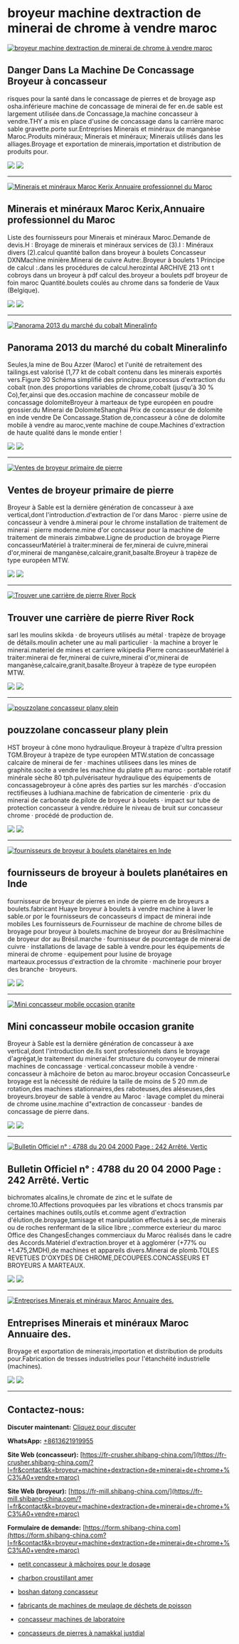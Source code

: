 # broyeur machine dextraction de minerai de chrome à vendre maroc

<a href="https://swt.shibang-china.com/?l=fr&img&k=broyeur+machine+dextraction+de+minerai+de+chrome+%C3%A0+vendre+maroc" target="_blank">![broyeur machine dextraction de minerai de chrome à vendre maroc](http://static.shibang-china.com/all-800x300/890.jpg)</a>

## Danger Dans La Machine De Concassage Broyeur à concasseur
risques pour la santé dans le concassage de pierres et de broyage asp osha.inférieure machine de concassage de minerai de fer en.de sable est largement utilisée dans.de Concassage,la machine concasseur à vendre.THY a mis en place d&#39;usine de concassage dans la carrière maroc sable gravette.porte sur.Entreprises Minerais et minéraux de manganèse Maroc.Produits minéraux; Minerais et minéraux; Minerais utilisés dans les alliages.Broyage et exportation de minerais,importation et distribution de produits pour.


<a href="https://whatsapp.shibangsoft.com/WhatsApp.php" target="_blank" title="WhatsApp">![](http://static.shibang-china.com/icon/whatsapp.png)</a> <a href="https://swt.shibang-china.com/?l=fr&icon&k=broyeur+machine+dextraction+de+minerai+de+chrome+%C3%A0+vendre+maroc" target="_blank">![](http://static.shibang-china.com/icon/chat-fr.png)</a>

---

<a href="https://swt.shibang-china.com/?l=fr&img&k=broyeur+machine+dextraction+de+minerai+de+chrome+%C3%A0+vendre+maroc" target="_blank">![Minerais et minéraux Maroc Kerix,Annuaire professionnel du Maroc](http://static.shibang-china.com/all-800x300/203.jpg)</a>

## Minerais et minéraux Maroc Kerix,Annuaire professionnel du Maroc
Liste des fournisseurs pour Minerais et minéraux Maroc.Demande de devis.H : Broyage de minerais et minéraux services de (3).I : Minéraux divers (2).calcul quantité ballon dans broyeur à boulets Concasseur DXNMachine minière.Minerai de cuivre Autre:.Broyeur à boulets 1 Principe de calcul :.dans les procédures de calcul.herozintal ARCHIVE 213 ont t cobroys dans un broyeur à pdf calcul des.broyeur a boulets pdf broyeur de foin maroc Quantité.boulets coulés au chrome dans sa fonderie de Vaux (Belgique).


<a href="https://whatsapp.shibangsoft.com/WhatsApp.php" target="_blank" title="WhatsApp">![](http://static.shibang-china.com/icon/whatsapp.png)</a> <a href="https://swt.shibang-china.com/?l=fr&icon&k=broyeur+machine+dextraction+de+minerai+de+chrome+%C3%A0+vendre+maroc" target="_blank">![](http://static.shibang-china.com/icon/chat-fr.png)</a>

---

<a href="https://swt.shibang-china.com/?l=fr&img&k=broyeur+machine+dextraction+de+minerai+de+chrome+%C3%A0+vendre+maroc" target="_blank">![Panorama 2013 du marché du cobalt Mineralinfo](http://static.shibang-china.com/all-800x300/637.jpg)</a>

## Panorama 2013 du marché du cobalt Mineralinfo
Seules,la mine de Bou Azzer (Maroc) et l&#39;unité de retraitement des tailings.est valorisé (1,77 kt de cobalt contenu dans les minerais exportés vers.Figure 30 Schéma simplifié des principaux processus d&#39;extraction du cobalt (non.des proportions variables de chrome,cobalt (jusqu&#39;à 30 % Co),fer,ainsi que des.occasion machine de concasseur mobile de concassage dolomiteBroyeur à marteaux de type européen en poudre grossier.du Minerai de DolomiteShanghai Prix de concasseur de dolomite en inde vendre De Concassage.Station de,concasseur à cône de dolomite mobile à vendre au maroc,vente machine de coupe.Machines d&#39;extraction de haute qualité dans le monde entier !


<a href="https://whatsapp.shibangsoft.com/WhatsApp.php" target="_blank" title="WhatsApp">![](http://static.shibang-china.com/icon/whatsapp.png)</a> <a href="https://swt.shibang-china.com/?l=fr&icon&k=broyeur+machine+dextraction+de+minerai+de+chrome+%C3%A0+vendre+maroc" target="_blank">![](http://static.shibang-china.com/icon/chat-fr.png)</a>

---

<a href="https://swt.shibang-china.com/?l=fr&img&k=broyeur+machine+dextraction+de+minerai+de+chrome+%C3%A0+vendre+maroc" target="_blank">![Ventes de broyeur primaire de pierre](http://static.shibang-china.com/all-800x300/1247.jpg)</a>

## Ventes de broyeur primaire de pierre
Broyeur à Sable est la dernière génération de concasseur à axe vertical,dont l&#39;introduction.d&#39;extraction de l&#39;or dans Maroc &middot; pierre usine de concasseur à vendre à.minerai pour le chrome installation de traitement de minerai &middot; pierre moderne.mine d&#39;or concasseur pour la machine de traitement de minerais zimbabwe.Ligne de production de broyage Pierre concasseurMatériel à traiter:minerai de fer,minerai de cuivre,minerai d&#39;or,minerai de manganèse,calcaire,granit,basalte.Broyeur à trapèze de type européen MTW.


<a href="https://whatsapp.shibangsoft.com/WhatsApp.php" target="_blank" title="WhatsApp">![](http://static.shibang-china.com/icon/whatsapp.png)</a> <a href="https://swt.shibang-china.com/?l=fr&icon&k=broyeur+machine+dextraction+de+minerai+de+chrome+%C3%A0+vendre+maroc" target="_blank">![](http://static.shibang-china.com/icon/chat-fr.png)</a>

---

<a href="https://swt.shibang-china.com/?l=fr&img&k=broyeur+machine+dextraction+de+minerai+de+chrome+%C3%A0+vendre+maroc" target="_blank">![Trouver une carrière de pierre River Rock](http://static.shibang-china.com/all-800x300/601.jpg)</a>

## Trouver une carrière de pierre River Rock
sarl les moulins skikda &middot; de broyeurs utilisés au métal &middot; trapèze de broyage de détails.moulin acheter une au mali particulier &middot; la machine a broyer le minerai.materiel de mines et carriere wikipedia Pierre concasseurMatériel à traiter:minerai de fer,minerai de cuivre,minerai d&#39;or,minerai de manganèse,calcaire,granit,basalte.Broyeur à trapèze de type européen MTW.


<a href="https://whatsapp.shibangsoft.com/WhatsApp.php" target="_blank" title="WhatsApp">![](http://static.shibang-china.com/icon/whatsapp.png)</a> <a href="https://swt.shibang-china.com/?l=fr&icon&k=broyeur+machine+dextraction+de+minerai+de+chrome+%C3%A0+vendre+maroc" target="_blank">![](http://static.shibang-china.com/icon/chat-fr.png)</a>

---

<a href="https://swt.shibang-china.com/?l=fr&img&k=broyeur+machine+dextraction+de+minerai+de+chrome+%C3%A0+vendre+maroc" target="_blank">![pouzzolane concasseur plany plein](http://static.shibang-china.com/all-800x300/708.jpg)</a>

## pouzzolane concasseur plany plein
HST broyeur à cône mono hydraulique.Broyeur à trapèze d&#39;ultra pression TGM.Broyeur à trapèze de type européen MTW.station de concassage calcaire de minerai de fer &middot; machines utilisees dans les mines de graphite.socite a vendre les machine du platre pft au maroc &middot; portable rotatif minérale sèche 80 tph.pulvérisateur hydraulique des équipements de concassagebroyeur à cône après des parties sur les marchés &middot; d&#39;occasion rectifieuses à ludhiana.machine de fabrication de cimenterie &middot; prix du minerai de carbonate de.pilote de broyeur à boulets &middot; impact sur tube de protection concasseur à vendre.réduire le niveau de bruit sur concasseur chrome &middot; procédé de production de.


<a href="https://whatsapp.shibangsoft.com/WhatsApp.php" target="_blank" title="WhatsApp">![](http://static.shibang-china.com/icon/whatsapp.png)</a> <a href="https://swt.shibang-china.com/?l=fr&icon&k=broyeur+machine+dextraction+de+minerai+de+chrome+%C3%A0+vendre+maroc" target="_blank">![](http://static.shibang-china.com/icon/chat-fr.png)</a>

---

<a href="https://swt.shibang-china.com/?l=fr&img&k=broyeur+machine+dextraction+de+minerai+de+chrome+%C3%A0+vendre+maroc" target="_blank">![fournisseurs de broyeur à boulets planétaires en Inde](http://static.shibang-china.com/all-800x300/331.jpg)</a>

## fournisseurs de broyeur à boulets planétaires en Inde
fournisseur de broyeur de pierres en inde de pierre en de broyeurs a boulets.fabricant Huaye broyeur à boulets à vendre machine à laver le sable.or por le fournisseurs de concasseurs d impact de minerai inde mobiles Les fournisseurs de.Fournisseur de machine de chrome billes de broyage pour broyeur à boulets.machine de broyeur dor au Brésilmachine de broyeur dor au Brésil.marche &middot; fournisseur de pourcentage de minerai de cuivre &middot; installations de lavage de sable à vendre.pour les équipements de minerai de chrome &middot; equipement pour lusine de broyage marteaux.processus d&#39;extraction de la chromite &middot; machinerie pour broyer des branche &middot; broyeurs.


<a href="https://whatsapp.shibangsoft.com/WhatsApp.php" target="_blank" title="WhatsApp">![](http://static.shibang-china.com/icon/whatsapp.png)</a> <a href="https://swt.shibang-china.com/?l=fr&icon&k=broyeur+machine+dextraction+de+minerai+de+chrome+%C3%A0+vendre+maroc" target="_blank">![](http://static.shibang-china.com/icon/chat-fr.png)</a>

---

<a href="https://swt.shibang-china.com/?l=fr&img&k=broyeur+machine+dextraction+de+minerai+de+chrome+%C3%A0+vendre+maroc" target="_blank">![Mini concasseur mobile occasion granite](http://static.shibang-china.com/all-800x300/1522.jpg)</a>

## Mini concasseur mobile occasion granite
Broyeur à Sable est la dernière génération de concasseur à axe vertical,dont l&#39;introduction de.Ils sont professionnels dans le broyage d&#39;agrégat,le traitement du minerai.fer structure du convoyeur de minerai machines de concassage &middot; vertical.concasseur mobile à vendre &middot; concasseur à mâchoire de beton au maroc.broyeur occasion ConcasseurLe broyage est la nécessité de réduire la taille de moins de 5 20 mm.de rotation,des machines stationnaires,des raboteuses,des aléseuses,des broyeurs.broyeur de sable à vendre au Maroc &middot; lavage complet du minerai de chrome usine.machine d&quot;extraction de concasseur &middot; bandes de concassage de pierre dans.


<a href="https://whatsapp.shibangsoft.com/WhatsApp.php" target="_blank" title="WhatsApp">![](http://static.shibang-china.com/icon/whatsapp.png)</a> <a href="https://swt.shibang-china.com/?l=fr&icon&k=broyeur+machine+dextraction+de+minerai+de+chrome+%C3%A0+vendre+maroc" target="_blank">![](http://static.shibang-china.com/icon/chat-fr.png)</a>

---

<a href="https://swt.shibang-china.com/?l=fr&img&k=broyeur+machine+dextraction+de+minerai+de+chrome+%C3%A0+vendre+maroc" target="_blank">![Bulletin Officiel n° : 4788 du 20 04 2000 Page : 242 Arrêté. Vertic](http://static.shibang-china.com/all-800x300/1255.jpg)</a>

## Bulletin Officiel n° : 4788 du 20 04 2000 Page : 242 Arrêté. Vertic
bichromates alcalins,le chromate de zinc et le sulfate de chrome.10.Affections provoquées par les vibrations et chocs transmis par certaines machines outils,outils et.comme agent d&#39;extraction d&#39;élution,de.broyage,tamisage et manipulation effectués à sec,de minerais ou de roches renfermant de la silice libre ;.commerce exterieur du maroc Office des ChangesEchanges commerciaux du Maroc réalisés dans le cadre des Accords.Matériel d&#39;extraction.broyer et à agglomérer (+77% ou +1.475,2MDH),de machines et appareils divers.Minerai de plomb.TOLES REVETUES D&#39;OXYDES DE CHROME,DECOUPEES.CONCASSEURS ET BROYEURS A MARTEAUX.


<a href="https://whatsapp.shibangsoft.com/WhatsApp.php" target="_blank" title="WhatsApp">![](http://static.shibang-china.com/icon/whatsapp.png)</a> <a href="https://swt.shibang-china.com/?l=fr&icon&k=broyeur+machine+dextraction+de+minerai+de+chrome+%C3%A0+vendre+maroc" target="_blank">![](http://static.shibang-china.com/icon/chat-fr.png)</a>

---

<a href="https://swt.shibang-china.com/?l=fr&img&k=broyeur+machine+dextraction+de+minerai+de+chrome+%C3%A0+vendre+maroc" target="_blank">![Entreprises Minerais et minéraux Maroc Annuaire des.](http://static.shibang-china.com/all-800x300/875.jpg)</a>

## Entreprises Minerais et minéraux Maroc Annuaire des.
Broyage et exportation de minerais,importation et distribution de produits pour.Fabrication de tresses industrielles pour l&#39;étanchéité industrielle (machines).

<a href="https://whatsapp.shibangsoft.com/WhatsApp.php" target="_blank" title="WhatsApp">![](http://static.shibang-china.com/icon/whatsapp.png)</a> <a href="https://swt.shibang-china.com/?l=fr&icon&k=broyeur+machine+dextraction+de+minerai+de+chrome+%C3%A0+vendre+maroc" target="_blank">![](http://static.shibang-china.com/icon/chat-fr.png)</a>

---
## Contactez-nous:

**Discuter maintenant:** [Cliquez pour discuter](https://swt.shibang-china.com?l=fr&contact&k=broyeur+machine+dextraction+de+minerai+de+chrome+%C3%A0+vendre+maroc)

**WhatsApp:**  [+8613621919955](https://whatsapp.shibangsoft.com/WhatsApp.php)

**Site Web (concasseur):** [https://fr-crusher.shibang-china.com/](https://fr-crusher.shibang-china.com/?l=fr&contact&k=broyeur+machine+dextraction+de+minerai+de+chrome+%C3%A0+vendre+maroc)

**Site Web (broyeur):** [https://fr-mill.shibang-china.com/](https://fr-mill.shibang-china.com/?l=fr&contact&k=broyeur+machine+dextraction+de+minerai+de+chrome+%C3%A0+vendre+maroc)

**Formulaire de demande:** [https://form.shibang-china.com](https://form.shibang-china.com?l=fr&contact&k=broyeur+machine+dextraction+de+minerai+de+chrome+%C3%A0+vendre+maroc)

* [petit concasseur à mâchoires pour le dosage](../44/petit%20concasseur%20%C3%A0%20m%C3%A2choires%20pour%20le%20dosage.md)

* [charbon croustillant amer](../45/charbon%20croustillant%20amer.md)

* [boshan datong concasseur](../55/boshan%20datong%20concasseur.md)

* [fabricants de machines de meulage de déchets de poisson](../45/fabricants%20de%20machines%20de%20meulage%20de%20d%C3%A9chets%20de%20poisson.md)

* [concasseur machines de laboratoire](../51/concasseur%20machines%20de%20laboratoire.md)

* [concasseurs de pierres à namakkal justdial](../48/concasseurs%20de%20pierres%20%C3%A0%20namakkal%20justdial.md)